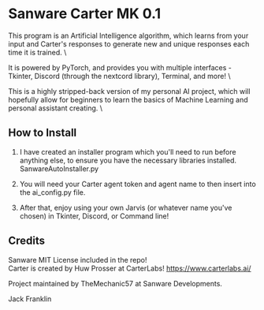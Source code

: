 # Sanware Carter MK 0.1

This program is an Artificial Intelligence algorithm, which learns from your input and Carter's responses to generate new and unique responses each time it is trained. \

It is powered by PyTorch, and provides you with multiple interfaces - Tkinter, Discord (through the nextcord library), Terminal, and more! \

This is a highly stripped-back version of my personal AI project, which will hopefully allow for beginners to learn the basics of Machine Learning and personal assistant creating. \

## How to Install

1. I have created an installer program which you'll need to run before anything else, to ensure you have the necessary libraries installed. SanwareAutoInstaller.py

2. You will need your Carter agent token and agent name to then insert into the ai_config.py file.

3. After that, enjoy using your own Jarvis (or whatever name you've chosen) in Tkinter, Discord, or Command line!

## Credits 

Sanware MIT License included in the repo! \
Carter is created by Huw Prosser at CarterLabs! https://www.carterlabs.ai/

Project maintained by TheMechanic57 at Sanware Developments.

Jack Franklin
